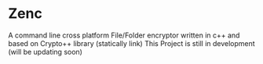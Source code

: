 # Zenc
A command line cross platform File/Folder encryptor written in c++ and based on Crypto++ library (statically link)
This Project is still in development (will be updating soon)

